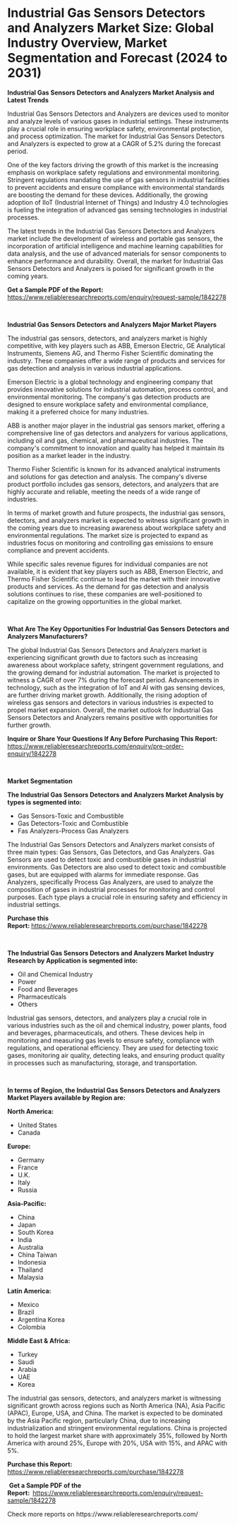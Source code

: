<p><h1>Industrial Gas Sensors Detectors and Analyzers Market Size: Global Industry Overview, Market Segmentation and Forecast (2024 to 2031)</h1></p><p><strong>Industrial Gas Sensors Detectors and Analyzers Market Analysis and Latest Trends</strong></p>
<p><p>Industrial Gas Sensors Detectors and Analyzers are devices used to monitor and analyze levels of various gases in industrial settings. These instruments play a crucial role in ensuring workplace safety, environmental protection, and process optimization. The market for Industrial Gas Sensors Detectors and Analyzers is expected to grow at a CAGR of 5.2% during the forecast period.</p><p>One of the key factors driving the growth of this market is the increasing emphasis on workplace safety regulations and environmental monitoring. Stringent regulations mandating the use of gas sensors in industrial facilities to prevent accidents and ensure compliance with environmental standards are boosting the demand for these devices. Additionally, the growing adoption of IIoT (Industrial Internet of Things) and Industry 4.0 technologies is fueling the integration of advanced gas sensing technologies in industrial processes.</p><p>The latest trends in the Industrial Gas Sensors Detectors and Analyzers market include the development of wireless and portable gas sensors, the incorporation of artificial intelligence and machine learning capabilities for data analysis, and the use of advanced materials for sensor components to enhance performance and durability. Overall, the market for Industrial Gas Sensors Detectors and Analyzers is poised for significant growth in the coming years.</p></p>
<p><strong>Get a Sample PDF of the Report:&nbsp;</strong> <a href="https://www.reliableresearchreports.com/enquiry/request-sample/1842278">https://www.reliableresearchreports.com/enquiry/request-sample/1842278</a></p>
<p>&nbsp;</p>
<p><strong>Industrial Gas Sensors Detectors and Analyzers Major Market Players</strong></p>
<p><p>The industrial gas sensors, detectors, and analyzers market is highly competitive, with key players such as ABB, Emerson Electric, GE Analytical Instruments, Siemens AG, and Thermo Fisher Scientific dominating the industry. These companies offer a wide range of products and services for gas detection and analysis in various industrial applications.</p><p>Emerson Electric is a global technology and engineering company that provides innovative solutions for industrial automation, process control, and environmental monitoring. The company's gas detection products are designed to ensure workplace safety and environmental compliance, making it a preferred choice for many industries.</p><p>ABB is another major player in the industrial gas sensors market, offering a comprehensive line of gas detectors and analyzers for various applications, including oil and gas, chemical, and pharmaceutical industries. The company's commitment to innovation and quality has helped it maintain its position as a market leader in the industry.</p><p>Thermo Fisher Scientific is known for its advanced analytical instruments and solutions for gas detection and analysis. The company's diverse product portfolio includes gas sensors, detectors, and analyzers that are highly accurate and reliable, meeting the needs of a wide range of industries.</p><p>In terms of market growth and future prospects, the industrial gas sensors, detectors, and analyzers market is expected to witness significant growth in the coming years due to increasing awareness about workplace safety and environmental regulations. The market size is projected to expand as industries focus on monitoring and controlling gas emissions to ensure compliance and prevent accidents.</p><p>While specific sales revenue figures for individual companies are not available, it is evident that key players such as ABB, Emerson Electric, and Thermo Fisher Scientific continue to lead the market with their innovative products and services. As the demand for gas detection and analysis solutions continues to rise, these companies are well-positioned to capitalize on the growing opportunities in the global market.</p></p>
<p>&nbsp;</p>
<p><strong>What Are The Key Opportunities For Industrial Gas Sensors Detectors and Analyzers Manufacturers?</strong></p>
<p><p>The global Industrial Gas Sensors Detectors and Analyzers market is experiencing significant growth due to factors such as increasing awareness about workplace safety, stringent government regulations, and the growing demand for industrial automation. The market is projected to witness a CAGR of over 7% during the forecast period. Advancements in technology, such as the integration of IoT and AI with gas sensing devices, are further driving market growth. Additionally, the rising adoption of wireless gas sensors and detectors in various industries is expected to propel market expansion. Overall, the market outlook for Industrial Gas Sensors Detectors and Analyzers remains positive with opportunities for further growth.</p></p>
<p><strong>Inquire or Share Your Questions If Any Before Purchasing This Report:</strong> <a href="https://www.reliableresearchreports.com/enquiry/pre-order-enquiry/1842278">https://www.reliableresearchreports.com/enquiry/pre-order-enquiry/1842278</a></p>
<p>&nbsp;</p>
<p><strong>Market Segmentation</strong></p>
<p><strong>The Industrial Gas Sensors Detectors and Analyzers Market Analysis by types is segmented into:</strong></p>
<p><ul><li>Gas Sensors-Toxic and Combustible</li><li>Gas Detectors-Toxic and Combustible</li><li>Fas Analyzers-Process Gas Analyzers</li></ul></p>
<p><p>The Industrial Gas Sensors Detectors and Analyzers market consists of three main types: Gas Sensors, Gas Detectors, and Gas Analyzers. Gas Sensors are used to detect toxic and combustible gases in industrial environments. Gas Detectors are also used to detect toxic and combustible gases, but are equipped with alarms for immediate response. Gas Analyzers, specifically Process Gas Analyzers, are used to analyze the composition of gases in industrial processes for monitoring and control purposes. Each type plays a crucial role in ensuring safety and efficiency in industrial settings.</p></p>
<p><strong>Purchase this Report:&nbsp;</strong><a href="https://www.reliableresearchreports.com/purchase/1842278">https://www.reliableresearchreports.com/purchase/1842278</a></p>
<p>&nbsp;</p>
<p><strong>The Industrial Gas Sensors Detectors and Analyzers Market Industry Research by Application is segmented into:</strong></p>
<p><ul><li>Oil and Chemical Industry</li><li>Power</li><li>Food and Beverages</li><li>Pharmaceuticals</li><li>Others</li></ul></p>
<p><p>Industrial gas sensors, detectors, and analyzers play a crucial role in various industries such as the oil and chemical industry, power plants, food and beverages, pharmaceuticals, and others. These devices help in monitoring and measuring gas levels to ensure safety, compliance with regulations, and operational efficiency. They are used for detecting toxic gases, monitoring air quality, detecting leaks, and ensuring product quality in processes such as manufacturing, storage, and transportation.</p></p>
<p>&nbsp;</p>
<p><strong>In terms of Region, the Industrial Gas Sensors Detectors and Analyzers Market Players available by Region are:</strong></p>
<p>
    <p> <strong> North America: </strong>
        <ul>
            <li>United States</li>
            <li>Canada</li>
        </ul>
        </p> 
    <p> <strong> Europe: </strong>
        <ul>
            <li>Germany</li>
            <li>France</li>
            <li>U.K.</li>
            <li>Italy</li>
            <li>Russia</li>
        </ul>
        </p> 
    <p> <strong> Asia-Pacific: </strong>
        <ul>
            <li>China</li>
            <li>Japan</li>
            <li>South Korea</li>
            <li>India</li>
            <li>Australia</li>
            <li>China Taiwan</li>
            <li>Indonesia</li>
            <li>Thailand</li>
            <li>Malaysia</li>
        </ul>
        </p> 
    <p> <strong> Latin America: </strong>
        <ul>
            <li>Mexico</li>
            <li>Brazil</li>
            <li>Argentina Korea</li>
            <li>Colombia</li>
        </ul>
        </p> 
    <p> <strong> Middle East & Africa: </strong>
        <ul>
            <li>Turkey</li>
            <li>Saudi</li>
            <li>Arabia</li>
            <li>UAE</li>
            <li>Korea</li>
        </ul>
    </p>
    </p>
<p><p>The industrial gas sensors, detectors, and analyzers market is witnessing significant growth across regions such as North America (NA), Asia Pacific (APAC), Europe, USA, and China. The market is expected to be dominated by the Asia Pacific region, particularly China, due to increasing industrialization and stringent environmental regulations. China is projected to hold the largest market share with approximately 35%, followed by North America with around 25%, Europe with 20%, USA with 15%, and APAC with 5%.</p></p>
<p><strong>Purchase this Report: </strong><a href="https://www.reliableresearchreports.com/purchase/1842278">https://www.reliableresearchreports.com/purchase/1842278</a></p>
<p>&nbsp;<strong>Get a Sample PDF of the Report:&nbsp;&nbsp;</strong><a href="https://www.reliableresearchreports.com/enquiry/request-sample/1842278">https://www.reliableresearchreports.com/enquiry/request-sample/1842278</a></p>
<p><strong></strong></p>
<p>Check more reports on https://www.reliableresearchreports.com/</p>